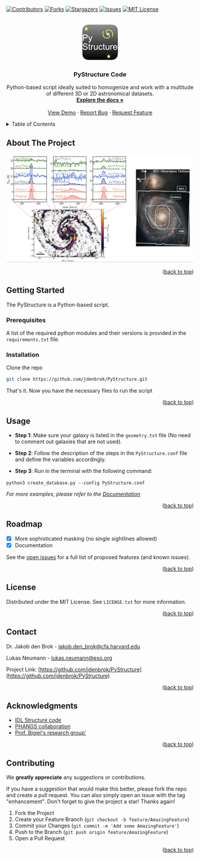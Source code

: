 <!-- Improved compatibility of back to top link: See: https://github.com/othneildrew/Best-README-Template/pull/73 -->
<a name="readme-top"></a>
<!--
*** Thanks for checking out the Best-README-Template. If you have a suggestion
*** that would make this better, please fork the repo and create a pull request
*** or simply open an issue with the tag "enhancement".
*** Don't forget to give the project a star!
*** Thanks again! Now go create something AMAZING! :D
-->



<!-- PROJECT SHIELDS -->
<!--
*** I'm using markdown "reference style" links for readability.
*** Reference links are enclosed in brackets [ ] instead of parentheses ( ).
*** See the bottom of this document for the declaration of the reference variables
*** for contributors-url, forks-url, etc. This is an optional, concise syntax you may use.
*** https://www.markdownguide.org/basic-syntax/#reference-style-links
-->
[![Contributors][contributors-shield]][contributors-url]
[![Forks][forks-shield]][forks-url]
[![Stargazers][stars-shield]][stars-url]
[![Issues][issues-shield]][issues-url]
[![MIT License][license-shield]][license-url]



<!-- PROJECT LOGO -->
<br />
<div align="center">
  <a href="https://github.com/jdenbrok/PyStructure">
    <img src="images/logo.png" alt="Logo" width="100" height="100">
  </a>

<h3 align="center">PyStructure Code</h3>

  <p align="center">
    Python-based script ideally suited to homogenize and work with a multitude of different 3D or 2D astronomical datasets.
    <br />
    <a href="https://pystructure.readthedocs.io/en/latest/"><strong>Explore the docs »</strong></a>
    <br />
    <br />
    <a href="https://pystructure.readthedocs.io/en/latest/quickstart.html">View Demo</a>
    ·
    <a href="https://github.com/jdenbrok/PyStructure/issues">Report Bug</a>
    ·
    <a href="https://github.com/jdenbrok/PyStructure/issues">Request Feature</a>
  </p>
</div>



<!-- TABLE OF CONTENTS -->
<details>
  <summary>Table of Contents</summary>
  <ol>
    <li>
      <a href="#about-the-project">About The Project</a>
    </li>
    <li>
      <a href="#getting-started">Getting Started</a>
      <ul>
        <li><a href="#prerequisites">Prerequisites</a></li>
        <li><a href="#installation">Installation</a></li>
      </ul>
    </li>
    <li><a href="#usage">Usage</a></li>
    <li><a href="#roadmap">Roadmap</a></li>
    <li><a href="#license">License</a></li>
    <li><a href="#contact">Contact</a></li>
    <li><a href="#acknowledgments">Acknowledgments</a></li>
    <li><a href="#contributing">Contributing</a></li>
  </ol>
</details>



<!-- ABOUT THE PROJECT -->
## About The Project

[![Product Name Screen Shot][product-screenshot]](https://example.com)


<p align="right">(<a href="#readme-top">back to top</a>)</p>




<!-- GETTING STARTED -->
## Getting Started

The PyStructure is a Python-based script. 

### Prerequisites

A list of the required python modules and their versions is provided in the `requirements.txt` file.

### Installation

Clone the repo
   ```sh
   git clone https://github.com/jdenbrok/PyStructure.git
   ```
That's it. Now you have the necessary files to run the script

<p align="right">(<a href="#readme-top">back to top</a>)</p>



<!-- USAGE EXAMPLES -->
## Usage

* **Step 1**: Make sure your galaxy is listed in the `geometry.txt` file (No need to comment out galaxies that are not used).

* **Step 2**: Follow the description of the steps in the `PyStructure.conf` file and define the variables accordingly.

* **Step 3**: Run in the terminal with the following command:

`python3 create_database.py --config PyStructure.conf`


_For more examples, please refer to the [Documentation](https://example.com)_

<p align="right">(<a href="#readme-top">back to top</a>)</p>



<!-- ROADMAP -->
## Roadmap

- [x] More sophisticated masking (no single sightlines allowed)
- [x] Documentation

See the [open issues](https://github.com/jdenbrok/PyStructure/issues) for a full list of proposed features (and known issues).

<p align="right">(<a href="#readme-top">back to top</a>)</p>




<!-- LICENSE -->
## License

Distributed under the MIT License. See `LICENSE.txt` for more information.

<p align="right">(<a href="#readme-top">back to top</a>)</p>



<!-- CONTACT -->
## Contact

Dr. Jakob den Brok - jakob.den_brok@cfa.harvard.edu

Lukas Neumann - lukas.neumann@eso.org

Project Link: [https://github.com/jdenbrok/PyStructure](https://github.com/jdenbrok/PyStructure)

<p align="right">(<a href="#readme-top">back to top</a>)</p>



<!-- ACKNOWLEDGMENTS -->
## Acknowledgments

* [IDL Structure code]()
* [PHANGS collaboration]()
* [Prof. Bigiel's research group']()


<p align="right">(<a href="#readme-top">back to top</a>)</p>

<!-- CONTRIBUTING -->
## Contributing

We **greatly appreciate** any suggestions or contributions.

If you have a suggestion that would make this better, please fork the repo and create a pull request. You can also simply open an issue with the tag "enhancement".
Don't forget to give the project a star! Thanks again!

1. Fork the Project
2. Create your Feature Branch (`git checkout -b feature/AmazingFeature`)
3. Commit your Changes (`git commit -m 'Add some AmazingFeature'`)
4. Push to the Branch (`git push origin feature/AmazingFeature`)
5. Open a Pull Request

<p align="right">(<a href="#readme-top">back to top</a>)</p>



<!-- MARKDOWN LINKS & IMAGES -->
<!-- https://www.markdownguide.org/basic-syntax/#reference-style-links -->
[contributors-shield]: https://img.shields.io/github/contributors/jdenbrok/PyStructure.svg?style=for-the-badge
[contributors-url]: https://github.com/jdenbrok/PyStructure/graphs/contributors
[forks-shield]: https://img.shields.io/github/forks/jdenbrok/PyStructure.svg?style=for-the-badge
[forks-url]: https://github.com/jdenbrok/PyStructure/network/members
[stars-shield]: https://img.shields.io/github/stars/jdenbrok/PyStructure.svg?style=for-the-badge
[stars-url]: https://github.com/jdenbrok/PyStructure/stargazers
[issues-shield]: https://img.shields.io/github/issues/jdenbrok/PyStructure.svg?style=for-the-badge
[issues-url]: https://github.com/jdenbrok/PyStructure/issues
[license-shield]: https://img.shields.io/github/license/jdenbrok/PyStructure.svg?style=for-the-badge
[license-url]: https://github.com/jdenbrok/PyStructure/blob/master/LICENSE.txt
[product-screenshot]: images/screenshot.png
[Next.js]: https://img.shields.io/badge/next.js-000000?style=for-the-badge&logo=nextdotjs&logoColor=white
[Next-url]: https://nextjs.org/
[React.js]: https://img.shields.io/badge/React-20232A?style=for-the-badge&logo=react&logoColor=61DAFB
[React-url]: https://reactjs.org/
[Vue.js]: https://img.shields.io/badge/Vue.js-35495E?style=for-the-badge&logo=vuedotjs&logoColor=4FC08D
[Vue-url]: https://vuejs.org/
[Angular.io]: https://img.shields.io/badge/Angular-DD0031?style=for-the-badge&logo=angular&logoColor=white
[Angular-url]: https://angular.io/
[Svelte.dev]: https://img.shields.io/badge/Svelte-4A4A55?style=for-the-badge&logo=svelte&logoColor=FF3E00
[Svelte-url]: https://svelte.dev/
[Laravel.com]: https://img.shields.io/badge/Laravel-FF2D20?style=for-the-badge&logo=laravel&logoColor=white
[Laravel-url]: https://laravel.com
[Bootstrap.com]: https://img.shields.io/badge/Bootstrap-563D7C?style=for-the-badge&logo=bootstrap&logoColor=white
[Bootstrap-url]: https://getbootstrap.com
[JQuery.com]: https://img.shields.io/badge/jQuery-0769AD?style=for-the-badge&logo=jquery&logoColor=white
[JQuery-url]: https://jquery.com 
